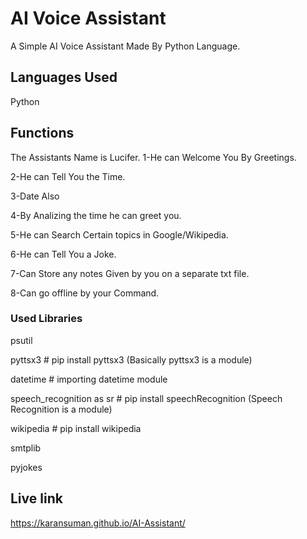 
# AI Voice Assistant

A Simple AI Voice Assistant Made By Python Language.



## Languages Used
Python
## Functions
The Assistants Name is Lucifer.
1-He can Welcome You By Greetings.

2-He can Tell You the Time.

3-Date Also

4-By Analizing the time he can greet you.

5-He can Search Certain topics in Google/Wikipedia.

6-He can  Tell You a Joke.

7-Can Store any notes Given by you on a separate txt file.

8-Can go offline by your Command.

### Used Libraries

psutil

pyttsx3  # pip install pyttsx3 (Basically pyttsx3 is a module)

datetime  # importing datetime module

speech_recognition as sr  # pip install speechRecognition (Speech Recognition is a module)

wikipedia  # pip install wikipedia

smtplib

pyjokes  
## Live link

https://karansuman.github.io/AI-Assistant/